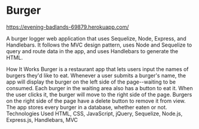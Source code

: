 # Burger

https://evening-badlands-69879.herokuapp.com/

A burger logger web application that uses Sequelize, Node, Express, and Handlebars. It follows the MVC design pattern, uses Node and Sequelize to query and route data in the app, and uses Handlebars to generate the HTML.

How It Works
Burger is a restaurant app that lets users input the names of burgers they'd like to eat.
Whenever a user submits a burger's name, the app will display the burger on the left side of the page--waiting to be consumed.
Each burger in the waiting area also has a button to eat it. When the user clicks it, the burger will move to the right side of the page.
Burgers on the right side of the page have a delete button to remove it from view.
The app stores every burger in a database, whether eaten or not.
Technologies Used
HTML, CSS, JavaScript, jQuery, Sequelize, Node.js, Express.js, Handlebars, MVC
